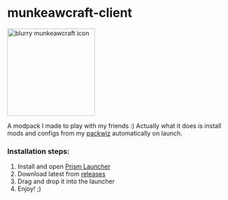 # munkeawcraft-client
<img src="https://github.com/munkeawtoast/munkeawtoast/blob/main/pixelated-mapraw.png?raw=true" alt="blurry munkeawcraft icon" width="200"/>

A modpack I made to play with my friends :)
Actually what it does is install mods and configs from my [packwiz](http://packwiz.infra.link) automatically on launch.


### Installation steps:
1. Install and open [Prism Launcher](https://prismlauncher.org/download)
1. Download latest from [releases](https://github.com/munkeawtoast/munkeawcraft-client/releases)
1. Drag and drop it into the launcher
1. Enjoy! ;)

